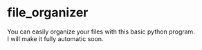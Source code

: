 # file_organizer
You can easily organize your files with this basic python program. 
<br>
I will make it fully automatic soon.
